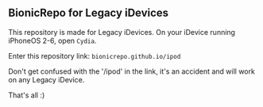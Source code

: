 ## BionicRepo for Legacy iDevices


This repository is made for Legacy iDevices. On your iDevice running iPhoneOS 2-6, open `Cydia`.

Enter this repository link: `bionicrepo.github.io/ipod`

Don't get confused with the '/ipod' in the link, it's an accident and will work on any Legacy iDevice.


That's all :)